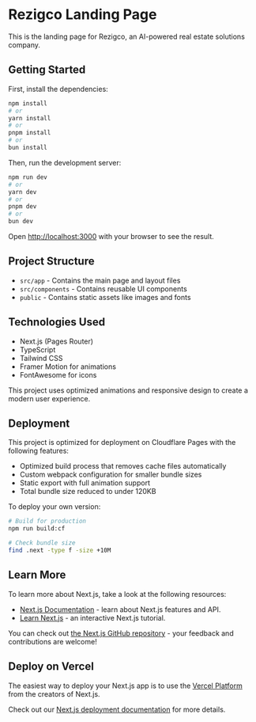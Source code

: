 # Rezigco Landing Page

This is the landing page for Rezigco, an AI-powered real estate solutions company.

## Getting Started

First, install the dependencies:

```bash
npm install
# or
yarn install
# or
pnpm install
# or
bun install
```

Then, run the development server:

```bash
npm run dev
# or
yarn dev
# or
pnpm dev
# or
bun dev
```

Open [http://localhost:3000](http://localhost:3000) with your browser to see the result.

## Project Structure

- `src/app` - Contains the main page and layout files
- `src/components` - Contains reusable UI components
- `public` - Contains static assets like images and fonts

## Technologies Used

- Next.js (Pages Router)
- TypeScript
- Tailwind CSS
- Framer Motion for animations
- FontAwesome for icons

This project uses optimized animations and responsive design to create a modern user experience.

## Deployment

This project is optimized for deployment on Cloudflare Pages with the following features:

- Optimized build process that removes cache files automatically
- Custom webpack configuration for smaller bundle sizes
- Static export with full animation support
- Total bundle size reduced to under 120KB

To deploy your own version:

```bash
# Build for production
npm run build:cf

# Check bundle size
find .next -type f -size +10M
```

## Learn More

To learn more about Next.js, take a look at the following resources:

- [Next.js Documentation](https://nextjs.org/docs) - learn about Next.js features and API.
- [Learn Next.js](https://nextjs.org/learn) - an interactive Next.js tutorial.

You can check out [the Next.js GitHub repository](https://github.com/vercel/next.js) - your feedback and contributions are welcome!

## Deploy on Vercel

The easiest way to deploy your Next.js app is to use the [Vercel Platform](https://vercel.com/new?utm_medium=default-template&filter=next.js&utm_source=create-next-app&utm_campaign=create-next-app-readme) from the creators of Next.js.

Check out our [Next.js deployment documentation](https://nextjs.org/docs/app/building-your-application/deploying) for more details.

